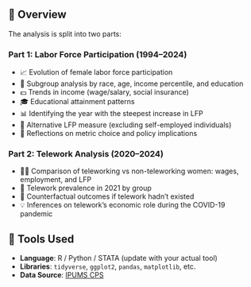 ## 📌 Overview

The analysis is split into two parts:

### Part 1: Labor Force Participation (1994–2024)

- 📈 Evolution of female labor force participation
- 👥 Subgroup analysis by race, age, income percentile, and education
- 💵 Trends in income (wage/salary, social insurance)
- 🎓 Educational attainment patterns
- 📊 Identifying the year with the steepest increase in LFP
- 🧮 Alternative LFP measure (excluding self-employed individuals)
- 🧠 Reflections on metric choice and policy implications

### Part 2: Telework Analysis (2020–2024)

- 👩‍💻 Comparison of teleworking vs non-teleworking women: wages, employment, and LFP
- 📅 Telework prevalence in 2021 by group
- 🔮 Counterfactual outcomes if telework hadn’t existed
- 💡 Inferences on telework’s economic role during the COVID-19 pandemic

## 🧰 Tools Used

- **Language**: R / Python / STATA (update with your actual tool)
- **Libraries**: `tidyverse`, `ggplot2`, `pandas`, `matplotlib`, etc.
- **Data Source**: [IPUMS CPS](https://cps.ipums.org/cps/)
